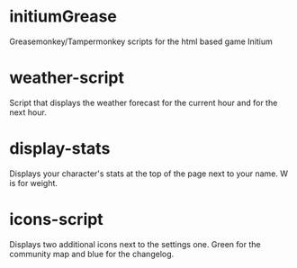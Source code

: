 # initiumGrease
Greasemonkey/Tampermonkey scripts for the html based game Initium

# weather-script
Script that displays the weather forecast for the current hour and for the next hour.

# display-stats
Displays your character's stats at the top of the page next to your name. W is for weight.

# icons-script
Displays two additional icons next to the settings one. Green for the community map and blue for the changelog.
